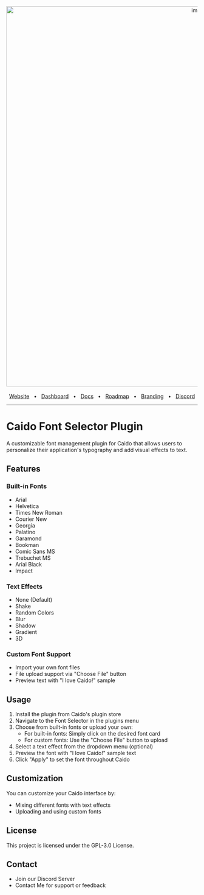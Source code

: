<div align="center">
  <img width="1000" alt="image" src="https://user-images.githubusercontent.com/6225588/211916659-567751d1-0225-402b-9141-4145c18b0834.png">
  <br />
  <br />
  <a href="https://caido.io/">Website</a>
  <span>&nbsp;&nbsp;•&nbsp;&nbsp;</span>
  <a href="https://dashboard.caido.io/">Dashboard</a>
  <span>&nbsp;&nbsp;•&nbsp;&nbsp;</span>
  <a href="https://docs.caido.io/" target="_blank">Docs</a>
  <span>&nbsp;&nbsp;•&nbsp;&nbsp;</span>
  <a href="https://links.caido.io/roadmap">Roadmap</a>
  <span>&nbsp;&nbsp;•&nbsp;&nbsp;</span>
  <a href="https://github.com/caido/caido/tree/main/brand">Branding</a>
  <span>&nbsp;&nbsp;•&nbsp;&nbsp;</span>
  <a href="https://links.caido.io/www-discord" target="_blank">Discord</a>
  <br />
  <hr />
</div>

# Caido Font Selector Plugin

A customizable font management plugin for Caido that allows users to personalize their application's typography and add visual effects to text.

## Features

### Built-in Fonts
- Arial
- Helvetica
- Times New Roman
- Courier New
- Georgia
- Palatino
- Garamond
- Bookman
- Comic Sans MS
- Trebuchet MS
- Arial Black
- Impact

### Text Effects
- None (Default)
- Shake
- Random Colors
- Blur
- Shadow
- Gradient
- 3D

### Custom Font Support
- Import your own font files
- File upload support via "Choose File" button
- Preview text with "I love Caido!" sample


## Usage

1. Install the plugin from Caido's plugin store
2. Navigate to the Font Selector in the plugins menu
3. Choose from built-in fonts or upload your own:
   - For built-in fonts: Simply click on the desired font card
   - For custom fonts: Use the "Choose File" button to upload
4. Select a text effect from the dropdown menu (optional)
5. Preview the font with "I love Caido!" sample text
6. Click "Apply" to set the font throughout Caido

## Customization

You can customize your Caido interface by:
- Mixing different fonts with text effects
- Uploading and using custom fonts


## License

This project is licensed under the GPL-3.0 License.

## Contact

- Join our Discord Server
- Contact Me for support or feedback
